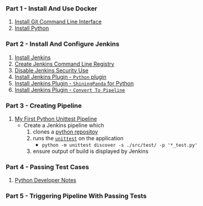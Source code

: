 ### Part 1 - Install And Use Docker
1. [Install Git Command Line Interface](https://curriculeon.github.io/Curriculeon/lectures/version-control-systems/git/installation/content.html)
2. [Install Python](https://curriculeon.github.io/Curriculeon/lectures/python/installation/content.html)

### Part 2 - Install And Configure Jenkins

1. [Install Jenkins](https://curriculeon.github.io/Curriculeon/lectures/ci-cd/jenkins/installation/content.html)
2. [Create Jenkins Command Line Registry](https://curriculeon.github.io/Curriculeon/lectures/ci-cd/jenkins/create-commandline-registry/content.html)
3. [Disable Jenkins Security Use](https://curriculeon.github.io/Curriculeon/lectures/ci-cd/jenkins/disabling-security-use/content.html)
4. [Install Jenkins Plugin - `Python` plugin](https://curriculeon.github.io/Curriculeon/lectures/ci-cd/jenkins/install-plugin-python/content.html)
5. [Install Jenkins Plugin - `ShiningPanda` for Python](https://curriculeon.github.io/Curriculeon/lectures/ci-cd/jenkins/install-plugin-shiningpanda/content.html)
6. [Install Jenkins Plugin - `Convert To Pipeline`](https://curriculeon.github.io/Curriculeon/lectures/ci-cd/jenkins/install-plugin-convert-to-pipeline/content.html)

### Part 3 - Creating Pipeline
1. [My First Python Unittest Pipeline](https://curriculeon.github.io/Curriculeon/lectures/ci-cd/jenkins/my-first-python-pipeline/content.html)
	* Create a Jenkins pipeline which
		1. clones a [python repositoy](https://github.com/curriculeon/jenkins.python.unittest_python-fundamentals)
		2. runs the [`unittest`](https://docs.python.org/3/library/unittest.html) on the application
			* `python -m unittest discover -s ./src/test/ -p '*_test.py'`
		3. ensure output of build is displayed by Jenkins


### Part 4 - Passing Test Cases
1. [Python Developer Notes](./README-pythondev.md)


### Part 5 - Triggering Pipeline With Passing Tests


    
